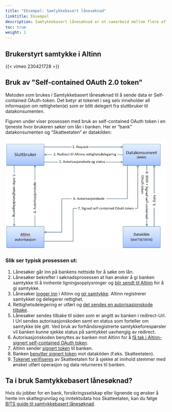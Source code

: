 ```yaml
---
title: "Eksempel: Samtykkebasert lånesøknad"
linktitle: Eksempel
description: Samtykkebasert lånesøknad er et samarbeid mellom flere offentlige og private aktører i DSOP-samarbeidet (Digital Samhandling Offentlig Privat). Tjenesten gjør det mulig å hente skattegrunnlag og inntektsdata hos Skatteetaten med samtykkeløsningen fra Altinn. 
toc: true
weight: 1
---
```


## Brukerstyrt samtykke i Altinn 
{{< vimeo 230421728 >}}


## Bruk av "Self-contained OAuth 2.0 token"
Metoden som brukes i Samtykkebasert lånesøknad til å sende data er Self-contained OAuth-token. Det betyr at tokenet i seg selv inneholder all informasjon om rettigheten(e) som er blitt delegert fra sluttbruker til datakonsumenten.

Figuren under viser prosessen med bruk av self-contained OAuth token i en tjeneste hvor brukeren søker om lån i banken. Her er “bank” datakonsumenten og “Skatteetaten” er datakilden:

![Prosess](prosess.png "Prosess")

### Slik ser typisk prosessen ut:

 1. Lånesøker går inn på bankens nettside for å søke om lån.
 2. Lånesøker bekrefter i søknadsprosessen at han ønsker å gi banken samtykke til å innhente ligningsopplysninger og [blir sendt til Altinn](../datakonsument/be-om-samtykke/) for å gi samtykke.
 3. Lånesøker [logger inn](../sluttbruker/innlogging/) i Altinn og [gir samtykke](../sluttbruker/samtykkesiden). Altinn registrerer samtykket og delegerer rettighet.
 4. Rettighetsdelegering er utført og [det sendes en autorisasjonskode tilbake](../datakonsument/be-om-samtykke/#autorisasjonskode).
 5. Lånesøker sendes tilbake til siden som er angitt av banken i redirect-Url. I Url sendes autorisasjonskoden samt en status som forteller om samtykke ble gitt. Ved bruk av forhåndsregistrerte samtykkeforespørsler vil banken kunne sjekke status på samtykket uavhengig av redirect.
 6. Autorisasjonskoden benyttes av banken mot Altinn for å [få tak i Altinn-signert self-contained OAuth token](../datakonsument/hente-token/).
 7. Altinn sender [signert token](../datakilde/bruk-av-token/#bruk-av-self-contained-oauth-token) til banken.
 8. Banken [benytter signert token](../datakonsument/hente-token/#hente-data-fra-datakilden-ved-hjelp-av-altinn-signert-token) mot datakilden (f.eks. Skatteetaten).
 9. [Tokenet verifiseres](../datakilde/bruk-av-token/#verifisere-jwt-token-signatur) av Skatteetaten for å sjekke at innhold stemmer med ønsket utført operasjon og data returneres til banken.


## Ta i bruk Samtykkebasert lånesøknad?
Hvis du jobber for en bank, forsikringsselskap eller lignende og ønsker å hente inn skattegrunnlag og inntektsdata hos Skatteetaten, kan du følge [BITS guide til samtykkebasert lånesøknad](https://www.bits.no/dsop-sbl/).